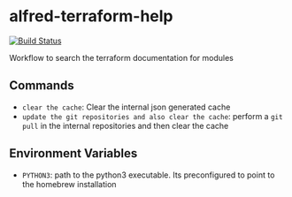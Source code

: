alfred-terraform-help
=====================
[![Build Status](https://travis-ci.org/mhristof/alfred-terraform-help.svg?branch=master)](https://travis-ci.org/mhristof/alfred-terraform-help)

Workflow to search the terraform documentation for modules


## Commands

* `clear the cache`: Clear the internal json generated cache
* `update the git repositories and also clear the cache`: perform a `git pull` in the internal
repositories and then clear the cache

## Environment Variables

* `PYTHON3`: path to the python3 executable. Its preconfigured to point to the homebrew installation
